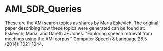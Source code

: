 # AMI_SDR_Queries

These are the AMi search topics as shares by Maria Eskevich. 
The original paper describing how these topics were generated can be found at: 
Eskevich, Maria, and Gareth JF Jones. "Exploring speech retrieval from meetings using the AMI corpus." Computer Speech & Language 28.5 (2014): 1021-1044.
